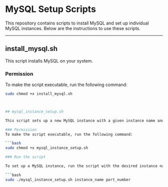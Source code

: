 # MySQL Setup Scripts

This repository contains scripts to install MySQL and set up individual MySQL instances. Below are the instructions to use these scripts.

---

## install_mysql.sh

This script installs MySQL on your system.

### Permission
To make the script executable, run the following command:

```bash
sudo chmod +x install_mysql.sh



## mysql_instance_setup.sh

This script sets up a new MySQL instance with a given instance name and port number.

### Permission
To make the script executable, run the following command:

```bash
sudo chmod +x mysql_instance_setup.sh

### Run the script

To set up a MySQL instance, run the script with the desired instance name and port number:

```bash
sudo ./mysql_instance_setup.sh instance_name port_number

